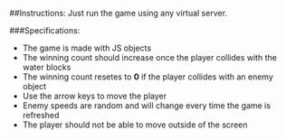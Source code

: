 ##Instructions:
Just run the game using any virtual server.


###Specifications:
- The game is made with JS objects
- The winning count should increase once the player collides with the water blocks
- The winning count resetes to **0** if the player collides with an enemy object
- Use the arrow keys to move the player
- Enemy speeds are random and will change every time the game is refreshed
- The player should not be able to move outside of the screen

